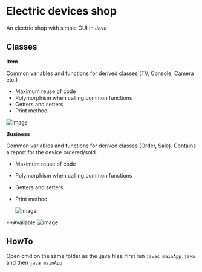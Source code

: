 # Electric devices shop
An electric shop with simple GUI in Java

## Classes

**Item**

Common variables and functions for derived classes (TV, Console, Camera etc.)
* Maximum reuse of code
* Polymorphism when calling common functions
* Getters and setters
* Print method

![image](https://user-images.githubusercontent.com/58492424/93671106-e9ab7880-faa8-11ea-94b8-43ee3af50a67.png)



**Business**

Common variables and functions for derived classes (Order, Sale). Contains a report for the device ordered/sold.
* Maximum reuse of code
* Polymorphism when calling common functions
* Getters and setters
* Print method

   ![image](https://user-images.githubusercontent.com/58492424/93671122-0942a100-faa9-11ea-972e-a48a6623dc42.png)




**Available
![image](https://user-images.githubusercontent.com/58492424/93671135-19f31700-faa9-11ea-9e90-dd9144907b18.png)

## HowTo
Open cmd on the same folder as the .java files, first run
`javac mainApp.java` and then `java mainApp`
